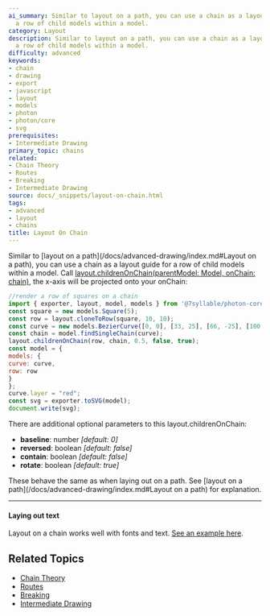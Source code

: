 ```yaml
---
ai_summary: Similar to layout on a path, you can use a chain as a layout guide for
  a row of child models within a model.
category: Layout
description: Similar to layout on a path, you can use a chain as a layout guide for
  a row of child models within a model.
difficulty: advanced
keywords:
- chain
- drawing
- export
- javascript
- layout
- models
- photon
- photon/core
- svg
prerequisites:
- Intermediate Drawing
primary_topic: chains
related:
- Chain Theory
- Routes
- Breaking
- Intermediate Drawing
source: docs/_snippets/layout-on-chain.html
tags:
- advanced
- layout
- chains
title: Layout On Chain
---
```

Similar to [layout on a path](/docs/advanced-drawing/index.md#Layout on a path), you can use a chain as a layout guide for a row of child models within a model.
Call [layout.childrenOnChain(parentModel: Model, onChain: chain)](../api/modules/core_layout.html#childrenonchain),
the x-axis will be projected onto your onChain:
```javascript
//render a row of squares on a chain
import { exporter, layout, model, models } from '@7syllable/photon-core';
const square = new models.Square(5);
const row = layout.cloneToRow(square, 10, 10);
const curve = new models.BezierCurve([0, 0], [33, 25], [66, -25], [100, 0]);
const chain = model.findSingleChain(curve);
layout.childrenOnChain(row, chain, 0.5, false, true);
const model = {
models: {
curve: curve,
row: row
}
};
curve.layer = "red";
const svg = exporter.toSVG(model);
document.write(svg);
```
There are additional optional parameters to this layout.childrenOnChain:

* **baseline**: number *[default: 0]*
* **reversed**: boolean *[default: false]*
* **contain**: boolean *[default: false]*
* **rotate**: boolean *[default: true]*

These behave the same as when laying out on a path.
See [layout on a path](/docs/advanced-drawing/index.md#Layout on a path) for explanation.

---

#### Laying out text

Layout on a chain works well with fonts and text. [See an example here](/playground/index.md?script=text-on-chain).

## Related Topics

- [Chain Theory](../index.md)
- [Routes](../index.md)
- [Breaking](../index.md)
- [Intermediate Drawing](../index.md)
